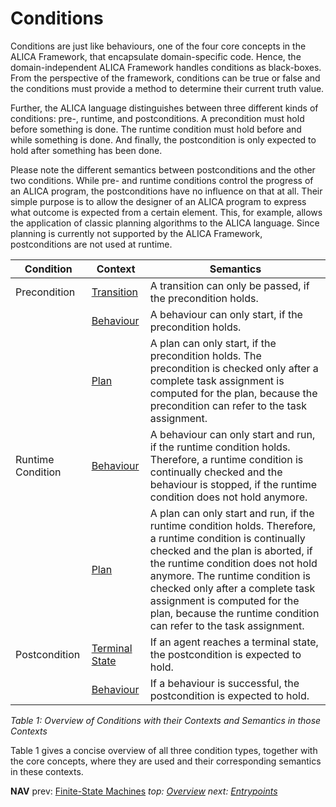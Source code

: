 # Conditions

Conditions are just like behaviours, one of the four core concepts in the ALICA Framework, that encapsulate domain-specific code. Hence, the domain-independent ALICA Framework handles conditions as black-boxes. From the perspective of the framework, conditions can be true or false and the conditions must provide a method to determine their current truth value.

Further, the ALICA language distinguishes between three different kinds of conditions: pre-, runtime, and postconditions. A precondition must hold before something is done. The runtime condition must hold before and while something is done. And finally, the postcondition is only expected to hold after something has been done. 

Please note the different semantics between postconditions and the other two conditions. While pre- and runtime conditions control the progress of an ALICA program, the postconditions have no influence on that at all. Their simple purpose is to allow the designer of an ALICA program to express what outcome is expected from a certain element. This, for example, allows the application of classic planning algorithms to the ALICA language. Since planning is currently not supported by the ALICA Framework, postconditions are not used at runtime.

| Condition         | Context                                   | Semantics                                                    |
| ----------------- | ----------------------------------------- | ------------------------------------------------------------ |
| Precondition      | [Transition](finite-state_machines.md)    | A transition can only be passed, if the precondition holds.  |
|                   | [Behaviour](behaviours.md)                | A behaviour can only start, if the precondition holds.       |
|                   | [Plan](plans.md)                          | A plan can only start, if the precondition holds. The precondition is checked only after a complete task assignment is computed for the plan, because the precondition can refer to the task assignment. |
| Runtime Condition | [Behaviour](behaviours.md)                | A behaviour can only start and run, if the runtime condition holds. Therefore, a runtime condition is continually checked and the behaviour is stopped, if the runtime condition does not hold anymore. |
|                   | [Plan](plans.md)                          | A plan can only start and run, if the runtime condition holds. Therefore, a runtime condition is continually checked and the plan is aborted, if the runtime condition does not hold anymore. The runtime condition is checked only after a complete task assignment is computed for the plan, because the runtime condition can refer to the task assignment. |
| Postcondition     | [Terminal State](finite-state_machine.md) | If an agent reaches a terminal state, the postcondition is expected to hold. |
|                   | [Behaviour](behaviours.md)                | If a behaviour is successful, the postcondition is expected to hold. |

*Table 1: Overview of Conditions with their Contexts and Semantics in those Contexts*

Table 1 gives a concise overview of all three condition types, together with the core concepts, where they are used and their corresponding semantics in these contexts.

**NAV** prev: [Finite-State Machines](finite-state_machines.md) *top: [Overview](README.md)* *next: [Entrypoints](entrypoints.md)*

